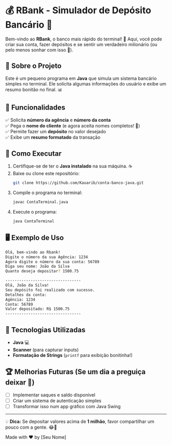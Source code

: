 # 💰 RBank - Simulador de Depósito Bancário 🏦

Bem-vindo ao **RBank**, o banco mais rápido do terminal! 🚀 Aqui, você pode criar sua conta, fazer depósitos e se sentir um verdadeiro milionário (ou pelo menos sonhar com isso 💸).

## 📌 Sobre o Projeto

Este é um pequeno programa em **Java** que simula um sistema bancário simples no terminal. Ele solicita algumas informações do usuário e exibe um resumo bonitão no final. 📊

## 🔧 Funcionalidades

✅ Solicita **número da agência** e **número da conta**  
✅ Pega o **nome do cliente** (e agora aceita nomes completos! 🥳)  
✅ Permite fazer um **depósito** no valor desejado  
✅ Exibe um **resumo formatado** da transação  

## 🚀 Como Executar

1. Certifique-se de ter o **Java instalado** na sua máquina. ☕  
2. Baixe ou clone este repositório:  
   ```sh
   git clone https://github.com/Kauarib/conta-banco-java.git
   ```
3. Compile o programa no terminal:  
   ```sh
   javac ContaTerminal.java
   ```
4. Execute o programa:  
   ```sh
   java ContaTerminal
   ```

## 🖥️ Exemplo de Uso

```sh
Olá, bem-vindo ao Rbank!
Digite o número da sua Agência: 1234
Agora digite o número da sua conta: 56789
Diga seu nome: João da Silva
Quanto deseja depositar? 1500.75

---------------------------------
Olá, João da Silva!
Seu depósito foi realizado com sucesso.
Detalhes da conta:
Agência: 1234
Conta: 56789
Valor depositado: R$ 1500.75
---------------------------------
```

## 🎯 Tecnologias Utilizadas

- **Java** 💻  
- **Scanner** (para capturar inputs)  
- **Formatação de Strings** (`printf` para exibição bonitinha!)  

## 🏆 Melhorias Futuras (Se um dia a preguiça deixar 🤣)

- [ ] Implementar saques e saldo disponível  
- [ ] Criar um sistema de autenticação simples  
- [ ] Transformar isso num app gráfico com Java Swing  

---

💡 **Dica:** Se depositar valores acima de **1 milhão**, favor compartilhar um pouco com a gente. 😂💸  

Made with ❤️ by [Seu Nome]  
